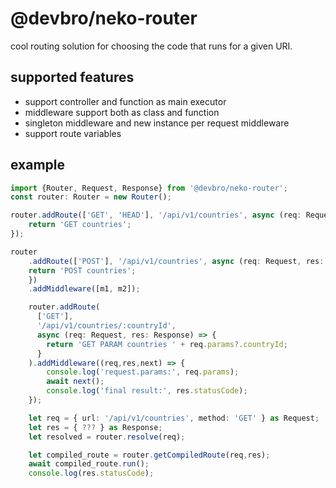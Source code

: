 # @devbro/neko-router

cool routing solution for choosing the code that runs for a given URI.

## supported features

- support controller and function as main executor
- middleware support both as class and function
- singleton middleware and new instance per request middleware
- support route variables

## example

```ts
import {Router, Request, Response} from '@devbro/neko-router';
const router: Router = new Router();

router.addRoute(['GET', 'HEAD'], '/api/v1/countries', async (req: Request, res: Response) => {
    return 'GET countries';
});

router
    .addRoute(['POST'], '/api/v1/countries', async (req: Request, res: Response) => {
    return 'POST countries';
    })
    .addMiddleware([m1, m2]);

    router.addRoute(
      ['GET'],
      '/api/v1/countries/:countryId',
      async (req: Request, res: Response) => {
        return 'GET PARAM countries ' + req.params?.countryId;
      }
    ).addMiddleware((req,res,next) => {
        console.log('request.params:', req.params);
        await next();
        console.log('final result:', res.statusCode);
    });

    let req = { url: '/api/v1/countries', method: 'GET' } as Request;
    let res = { ??? } as Response;
    let resolved = router.resolve(req);

    let compiled_route = router.getCompiledRoute(req,res);
    await compiled_route.run();
    console.log(res.statusCode);
```
